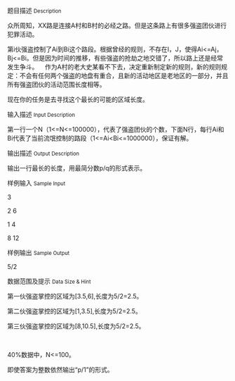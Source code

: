 <div class="panel panel-default">
<div class="area-title">
<span>
题目描述
<small>Description</small>
</span></div>
<div class="panel-body">

<p>众所周知，XX路是连接A村和B村的必经之路。但是这条路上有很多强盗团伙进行犯罪活动。</p>
<p>第i伙强盗控制了Ai到Bi这个路段。根据曾经的规则，不存在I，J，使得Ai&lt;=Aj，Bj&lt;=Bi。但是因为时间的推移，有些强盗的抢劫之地交错了，所以路上还是经常发生争斗。    作为A村的老大史某看不下去，决定重新制定新的规则，新的规则规定：不会有任何两个强盗的地盘有重合，且新的活动地区是老地区的一部分，并且所有强盗团伙的活动范围长度相等。</p>
<p>现在你的任务是去寻找这个最长的可能的区域长度。</p>

</div>
</div>

<div class="panel panel-default">
<div class="area-title">
<span>
输入描述
<small>Input Description</small>
</span></div>
<div class="panel-body">
<p>第一行一个N（1&lt;=N&lt;=100000），代表了强盗团伙的个数，下面N行，每行Ai和Bi代表了当前流氓控制的路段（1&lt;=Ai&lt;Bi&lt;=1000000），保证有解。</p>

</div>
</div>
<div  class="panel panel-default">
<div class="area-title">
<span>
输出描述
<small>Output Description</small>
</span></div>
<div class="panel-body">

<p>输出一行最长的长度，用最简分数p/q的形式表示。</p>

</div>
</div>


<div class="panel panel-default">
<div class="area-title">
<span>
样例输入
<small>Sample Input</small>
</span></div>
<div class="panel-body">
<p>3</p>
<p>2 6</p>
<p>1 4</p>
<p>8 12</p>

</div>
</div>

<div class="panel panel-default">
<div class="area-title">
<span>
样例输出
<small>Sample Output</small>
</span></div>
<div class="panel-body">
<p>5/2</p>

</div>
</div>

<div class="panel panel-default">
<div class="area-title">
<span>
数据范围及提示
<small>Data Size & Hint</small>
</span></div>
<div class="panel-body">
<p>第一伙强盗掌控的区域为[3.5,6],长度为5/2=2.5。</p>
<p>第二伙强盗掌控的区域为[1,3.5],长度为5/2=2.5。</p>
<p>第三伙强盗掌控的区域为[8,10.5],长度为5/2=2.5。</p>
<p> </p>
<p>40%数据中，N&lt;=100。</p>
<p>即使答案为整数依然输出“p/1”的形式。</p>
</div>
</div>